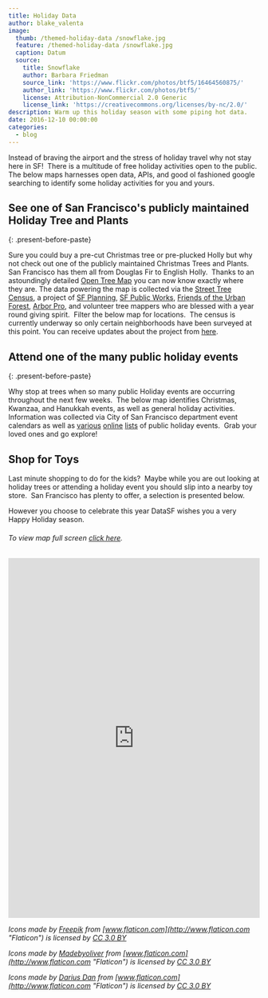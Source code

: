 ```yaml
---
title: Holiday Data
author: blake_valenta
image:
  thumb: /themed-holiday-data /snowflake.jpg
  feature: /themed-holiday-data /snowflake.jpg
  caption: Datum
  source:
    title: Snowflake
    author: Barbara Friedman
    source_link: 'https://www.flickr.com/photos/btf5/16464560875/'
    author_link: 'https://www.flickr.com/photos/btf5/'
    license: Attribution-NonCommercial 2.0 Generic
    license_link: 'https://creativecommons.org/licenses/by-nc/2.0/'
description: Warm up this holiday season with some piping hot data.
date: 2016-12-10 00:00:00
categories:
  - blog
---
```



Instead of braving the airport and the stress of holiday travel why not stay here in SF!  There is a multitude of free holiday activities open to the public.  The below maps harnesses open data, APIs, and good ol fashioned google searching to identify some holiday activities for you and yours.

## See one of San Francisco's publicly maintained Holiday Tree and Plants
{: .present-before-paste}

Sure you could buy a pre-cut Christmas tree or pre-plucked Holly but why not check out one of the publicly maintained Christmas Trees and Plants.  San Francisco has them all from Douglas Fir to English Holly.  Thanks to an astoundingly detailed [Open Tree Map](http://urbanforestmap.org/about/) you can now know exactly where they are. The data powering the map is collected via the [Street Tree Census](http://sf-planning.org/everytreesf-%E2%80%93-street-tree-census), a project of [SF Planning](http://sf-planning.org/everytreesf-%E2%80%93-street-tree-census), [SF Public Works](http://sfpublicworks.org/services/urban-forest-plan), [Friends of the Urban Forest](http://www.fuf.net/), [Arbor Pro](http://www.arborprousa.com/), and volunteer tree mappers who are blessed with a year round giving spirit.  Filter the below map for locations.  The census is currently underway so only certain neighborhoods have been surveyed at this point. You can receive updates about the project from [here](http://urbanforestmap.org/blog/).

## Attend one of the many public holiday events
{: .present-before-paste}

Why stop at trees when so many public Holiday events are occurring throughout the next few weeks.  The below map identifies Christmas, Kwanzaa, and Hanukkah events, as well as general holiday activities.  Information was collected via City of San Francisco department event calendars as well as [various](http://sanfrancisco.about.com/od/sfevents/tp/Free-Christmas-And-Holiday-Activities-And-Events-In-San-Francisco.htm) [online](http://redtri.com/san-francisco/kwanzaa-san-francisco/) [lists](http://sanfrancisco.cbslocal.com/top-lists/best-ways-to-celebrate-hanukkah-in-the-bay-area/) of public holiday events.  Grab your loved ones and go explore!

## Shop for Toys

Last minute shopping to do for the kids?  Maybe while you are out looking at holiday trees or attending a holiday event you should slip into a nearby toy store.  San Francisco has plenty to offer, a selection is presented below.

However you choose to celebrate this year DataSF wishes you a very Happy Holiday season.

###### To view map full screen [click here](https://blakev.carto.com/builder/ce20b878-c005-11e6-9a09-0e3ff518bd15/embed).

<iframe src="https://blakev.carto.com/builder/ce20b878-c005-11e6-9a09-0e3ff518bd15/embed" allowfullscreen="" webkitallowfullscreen="" mozallowfullscreen="" oallowfullscreen="" msallowfullscreen="" class="present-before-paste" width="100%" height="720" frameborder="0"></iframe>

*Icons made by [Freepik](http://www.freepik.com "Freepik") from [www.flaticon.com](http://www.flaticon.com "Flaticon") is licensed by [CC 3.0 BY](http://creativecommons.org/licenses/by/3.0/ "Creative Commons BY 3.0")*

*Icons made by [Madebyoliver](http://www.flaticon.com/authors/madebyoliver "Madebyoliver") from [www.flaticon.com](http://www.flaticon.com "Flaticon") is licensed by [CC 3.0 BY](http://creativecommons.org/licenses/by/3.0/ "Creative Commons BY 3.0")*

*Icons made by [Darius Dan](http://www.flaticon.com/authors/darius-dan "Darius Dan") from [www.flaticon.com](http://www.flaticon.com "Flaticon") is licensed by [CC 3.0 BY](http://creativecommons.org/licenses/by/3.0/ "Creative Commons BY 3.0")*